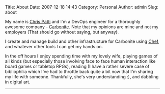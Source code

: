 Title: About
Date: 2007-12-18 14:43
Category: Personal
Author: admin
Slug: about

My name is [Chris Patti](mailto:cpatti@gmail.com) and I'm a DevOps
engineer for a thoroughly awesome company -
[Carbonite](http://www.carbonite.com "Carbonite"). Note that my opinions
are mine and not my employers (That should go without saying, but
anyway).

I create and manage build and other infrastructure for Carbonite using
[Chef](http://www.getchef.com "Chef"), and whatever other tools I can
get my hands on.

In the off hours I enjoy spending time with my lovely wife, playing
games of all kinds (but especially those involving face to face human
interaction like board games or tabletop RPGs), reading (I have a rather
severe case of bibliophilia which I've had to throttle back quite a bit
now that I'm sharing my life with someone. Thankfully, she's very
understanding :), and dabbling in digital art.

------------------------------------------------------------------------
